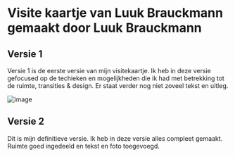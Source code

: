 # Visite kaartje van Luuk Brauckmann gemaakt door Luuk Brauckmann

## Versie 1

Versie 1 is de eerste versie van mijn visitekaartje. Ik heb in deze versie gefocused op de techieken en mogelijkheden die ik had met betrekking tot de ruimte, transities & design. Er staat verder nog niet zoveel tekst en uitleg.

![image](https://user-images.githubusercontent.com/47314813/193280390-ca43f539-7991-4b38-9ddc-db42f40a4ff6.png)


## Versie 2

Dit is mijn definitieve versie. Ik heb in deze versie alles compleet gemaakt. Ruimte goed ingedeeld en tekst en foto toegevoegd.
